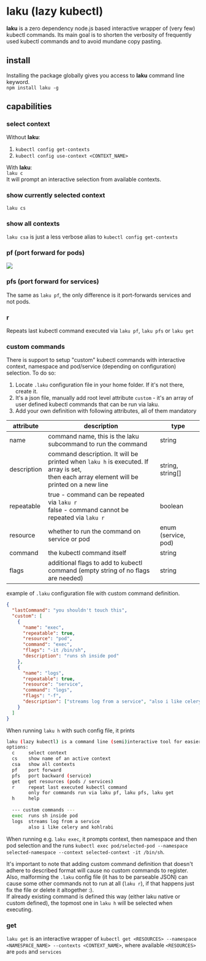 # laku (lazy kubectl)
**laku** is a zero dependency node.js based interactive wrapper of (very few) kubectl commands. Its main goal is to shorten the verbosity of frequently used kubectl commands and to avoid mundane copy pasting.

## install
Installing the package globally gives you access to **laku** command line keyword.  
```npm install laku -g```

## capabilities

### select context
Without **laku**:
1. `kubectl config get-contexts`
2. `kubectl config use-context <CONTEXT_NAME>`  

With **laku**:  
`laku c`  
It will prompt an interactive selection from available contexts.

### show currently selected context
`laku cs`

### show all contexts
`laku csa` is just a less verbose alias to `kubectl config get-contexts`

### pf (port forward for pods)
![](https://github.com/prunevac/laku/blob/master/pf.gif)

### pfs (port forward for services)
The same as `laku pf`, the only difference is it port-forwards services and not pods.

### r
Repeats last kubectl command executed via `laku pf`, `laku pfs` or `laku get`

### custom commands
There is support to setup "custom" kubectl commands with interactive context, namespace and pod/service (depending on configuration) selection. To do so:
1. Locate `.laku` configuration file in your home folder. If it's not there, create it.
2. It's a json file, manually add root level attribute `custom` - it's an array of user defined kubectl commands that can be run via laku.
3. Add your own definition with following attributes, all of them mandatory  

| attribute   | description                                                                                                                                    | type                |
|-------------|------------------------------------------------------------------------------------------------------------------------------------------------|---------------------|
| name        | command name, this is the laku subcommand to run the command                                                                                   | string              |
| description | command description. It will be printed when `laku h` is executed. If array is set,<br/> then each array element will be printed on a new line | string, string[]    |
| repeatable  | true - command can be repeated via `laku r` <br/>false - command cannot be repeated via `laku r`                                               | boolean             |
| resource    | whether to run the command on service or pod                                                                                                   | enum (service, pod) |
| command     | the kubectl command itself                                                                                                                     | string              | 
| flags       | additional flags to add to kubectl command (empty string of no flags are needed)                                                               | string              |    

example of `.laku` configuration file with custom command definition.
```json
{
  "lastCommand": "you shouldn't touch this",
  "custom": [
    {
      "name": "exec",
      "repeatable": true,
      "resource": "pod",
      "command": "exec",
      "flags": "-it /bin/sh",
      "description": "runs sh inside pod"
    },
    {
      "name": "logs",
      "repeatable": true,
      "resource": "service",
      "command": "logs",
      "flags": "-f",
      "description": ["streams log from a service", "also i like celery and kohlrabi" ]
    }
  ]
}
```

When running `laku h` with such config file, it prints
``` bash
laku (lazy kubectl) is a command line (semi)interactive tool for easier usage of some kubectl commands
options:
  c     select context
  cs    show name of an active context
  csa   show all contexts
  pf    port forward
  pfs   port backward (service)
  get   get resources (pods / services)
  r     repeat last executed kubectl command
        only for commands run via laku pf, laku pfs, laku get
  h     help
  
  --- custom commands ---
  exec  runs sh inside pod
  logs  streams log from a service
        also i like celery and kohlrabi
```

When running e.g. `laku exec`, it prompts context, then namespace and then pod selection and the runs `kubectl exec pod/selected-pod --namespace selected-namespace --context selected-context -it /bin/sh`.

It's important to note that adding custom command definition that doesn't adhere to described format will cause no custom commands to register.
Also, malforming the `.laku` config file (it has to be parseable JSON) can cause some other commands not to run at all (`laku r`), if that happens just fix the file or delete it altogether :).  
If already existing command is defined this way (either laku native or custom defined), the topmost one in `laku h` will be selected when executing.


### get
`laku get` is an interactive wrapper of `kubectl get <RESOURCES> --namespace <NAMESPACE_NAME> --contexts <CONTEXT_NAME>`, where available `<RESOURCES>` are `pods` and `services`